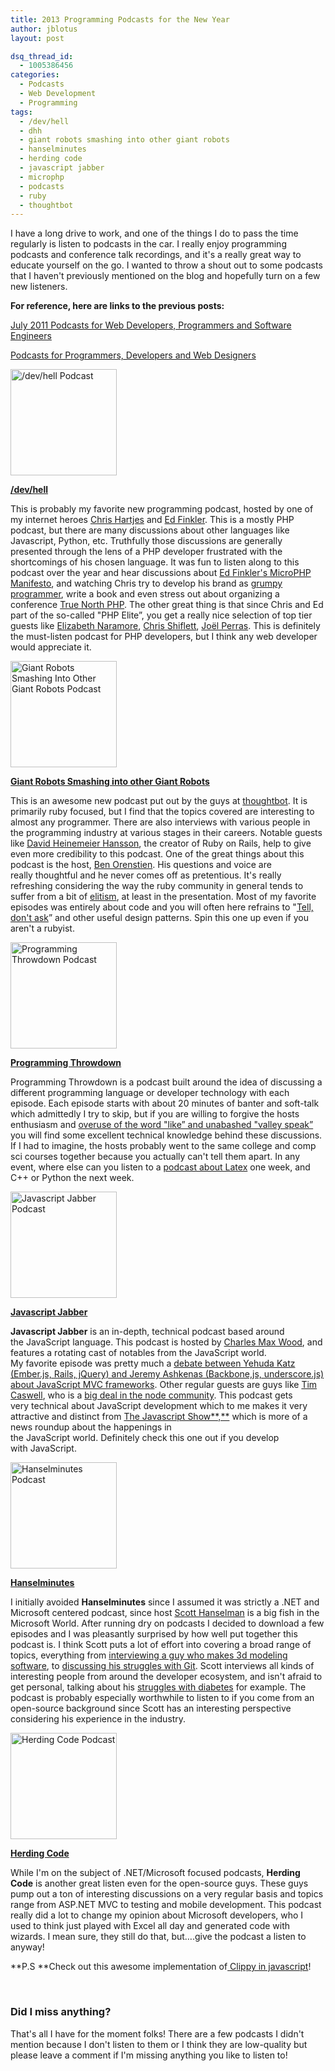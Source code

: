 ```yaml
---
title: 2013 Programming Podcasts for the New Year
author: jblotus
layout: post

dsq_thread_id:
  - 1005386456
categories:
  - Podcasts
  - Web Development
  - Programming
tags:
  - /dev/hell
  - dhh
  - giant robots smashing into other giant robots
  - hanselminutes
  - herding code
  - javascript jabber
  - microphp
  - podcasts
  - ruby
  - thoughtbot
---
```

I have a long drive to work, and one of the things I do to pass the time regularly is listen to podcasts in the car. I really enjoy programming podcasts and conference talk recordings, and it's a really great way to educate yourself on the go. I wanted to throw a shout out to some podcasts that I haven't previously mentioned on the blog and hopefully turn on a few new listeners.

<!--more-->

**For reference, here are links to the previous posts:**

[July 2011 Podcasts for Web Developers, Programmers and Software Engineers][1]

[Podcasts for Programmers, Developers and Web Designers][2]


<a href="http://devhell.info"><img class="img-thumbnail" alt="/dev/hell Podcast" src="http://www.jblotus.com/wp-content/uploads/2013/01/dev-hell-podcast.jpg" width="170" height="170" /></a>

**[/dev/hell][3]**

This is probably my favorite new programming podcast, hosted by one of my internet heroes [Chris Hartjes][4] and [Ed Finkler][5]. This is a mostly PHP podcast, but there are many discussions about other languages like Javascript, Python, etc. Truthfully those discussions are generally presented through the lens of a PHP developer frustrated with the shortcomings of his chosen language. It was fun to listen along to this podcast over the year and hear discussions about [Ed Finkler's MicroPHP Manifesto][6], and watching Chris try to develop his brand as [grumpy programmer][7], write a book and even stress out about organizing a conference [True North PHP][8].
The other great thing is that since Chris and Ed part of the so-called "PHP Elite&#8221;, you get a really nice selection of top tier guests like [Elizabeth Naramore][9], [Chris Shiflett][10], [Joël Perras][11]. This is definitely the must-listen podcast for PHP developers, but I think any web developer would appreciate it.

<a href="http://robots.thoughtbot.com/"><img class="img-thumbnail" alt="Giant Robots Smashing Into Other Giant Robots Podcast" src="http://www.jblotus.com/wp-content/uploads/2013/01/giant-robots-podcast.jpg" width="170" height="170" /></a>

[**Giant Robots Smashing into other Giant Robots**][12]

This is an awesome new podcast put out by the guys at [thoughtbot][13]. It is primarily ruby focused, but I find that the topics covered are interesting to almost any programmer. There are also interviews with various people in the programming industry at various stages in their careers. Notable guests like [David Heinemeier Hansson][14], the creator of Ruby on Rails, help to give even more credibility to this podcast. One of the great things about this podcast is the host, [Ben Orenstien][15]. His questions and voice are really thoughtful and he never comes off as pretentious. It's really refreshing considering the way the ruby community in general tends to suffer from a bit of [elitism][16], at least in the presentation. Most of my favorite episodes was entirely about code and you will often here refrains to "[Tell, don't ask][17]&#8221; and other useful design patterns. Spin this one up even if you aren't a rubyist.

<a href="http://programmingthrowdown.blogspot.com/"><img class="img-thumbnail" alt="Programming Throwdown Podcast" src="http://www.jblotus.com/wp-content/uploads/2013/01/programming-throwdown-podcast.jpg" width="170" height="170" /></a>

**[Programming Throwdown][18]**

Programming Throwdown is a podcast built around the idea of discussing a different programming language or developer technology with each episode. Each episode starts with about 20 minutes of banter and soft-talk which admittedly I try to skip, but if you are willing to forgive the hosts enthusiasm and [overuse of the word "like&#8221; and unabashed "valley speak&#8221;][19] you will find some excellent technical knowledge behind these discussions. If I had to imagine, the hosts probably went to the same college and comp sci courses together because you actually can't tell them apart. In any event, where else can you listen to a [podcast about Latex][20] one week, and C++ or Python the next week.

<a href="http://javascriptjabber.com/"><img class="img-thumbnail" alt="Javascript Jabber Podcast" src="http://www.jblotus.com/wp-content/uploads/2013/01/javascript-jabber-podcast.jpg" width="170" height="170" /></a>

**[Javascript Jabber][21]**

**Javascript Jabber** is an in-depth, technical podcast based around the JavaScript language. This podcast is hosted by [Charles Max Wood][22], and features a rotating cast of notables from the JavaScript world. My favorite episode was pretty much a [debate between Yehuda Katz (Ember.js, Rails, jQuery) and Jeremy Ashkenas (Backbone,js, underscore.js) about JavaScript MVC frameworks][23]. Other regular guests are guys like [Tim Caswell][24], who is a [big deal in the node community][25]. This podcast gets very technical about JavaScript development which to me makes it very attractive and distinct from [The Javascript Show**,**][26] which is more of a news roundup about the happenings in the JavaScript world. Definitely check this one out if you develop with JavaScript.

<a href="http://www.hanselminutes.com/"><img class="img-thumbnail" alt="Hanselminutes Podcast" src="http://www.jblotus.com/wp-content/uploads/2013/01/hanselminutes-podcast.jpg" width="170" height="170" /></a>

**[Hanselminutes][27]**

I initially avoided **Hanselminutes** since I assumed it was strictly a .NET and Microsoft centered podcast, since host [Scott Hanselman][28] is a big fish in the Microsoft World. After running dry on podcasts I decided to download a few episodes and I was pleasantly surprised by how well put together this podcast is. I think Scott puts a lot of effort into covering a broad range of topics, everything from [interviewing a guy who makes 3d modeling software][29], to [discussing his struggles with Git][30]. Scott interviews all kinds of interesting people from around the developer ecosystem, and isn't afraid to get personal, talking about his [struggles with diabetes][31] for example. The podcast is probably especially worthwhile to listen to if you come from an open-source background since Scott has an interesting perspective considering his experience in the industry.

<a href="http://herdingcode.com/"><img class="img-thumbnail" title="Herding Code Podcast" alt="Herding Code Podcast" src="http://www.jblotus.com/wp-content/uploads/2013/01/herding-code-podcast.jpg" width="170" height="170" /></a>

**[Herding Code][32]**

While I'm on the subject of .NET/Microsoft focused podcasts, **Herding Code** is another great listen even for the open-source guys. These guys pump out a ton of interesting discussions on a very regular basis and topics range from ASP.NET MVC to testing and mobile development. This podcast really did a lot to change my opinion about Microsoft developers, who I used to think just played with Excel all day and generated code with wizards. I mean sure, they still do that, but&#8230;.give the podcast a listen to anyway!

**P.S **Check out this awesome implementation of[ Clippy in javascript][33]!

&nbsp;

### Did I miss anything?

That's all I have for the moment folks! There are a few podcasts I didn't mention because I don't listen to them or I think they are low-quality but please leave a comment if I'm missing anything you like to listen to!

[1]: http://www.jblotus.com/2011/07/21/july-2011-podcasts-for-web-developers-programmers-and-software-engineers/ "July 2011 Podcasts for Web Developers, Programmers and Software Engineers"
[2]: http://www.jblotus.com/2011/06/04/podcasts-for-programmers-developers-and-web-designers/ "Podcasts for Programmers, Developers and Web Designers"
[3]: http://devhell.info/
[4]: https://twitter.com/grmpyprogrammer
[5]: https://twitter.com/funkatron
[6]: http://microphp.org/
[7]: http://www.littlehart.net/atthekeyboard/
[8]: http://truenorthphp.ca
[9]: https://twitter.com/ElizabethN
[10]: https://twitter.com/shiflett
[11]: https://twitter.com/jperras
[12]: http://robots.thoughtbot.com/
[13]: http://www.thoughtbot.com/
[14]: http://learn.thoughtbot.com/podcast/28
[15]: https://twitter.com/r00k
[16]: http://www.reddit.com/r/ruby/comments/elygz/what_is_the_biggest_current_problem_in_ruby/
[17]: http://robots.thoughtbot.com/post/27572137956/tell-dont-ask
[18]: http://programmingthrowdown.blogspot.com/
[19]: http://www.wikihow.com/Stop-Saying-the-Word-%22Like%22
[20]: http://programmingthrowdown.blogspot.com/2012/12/episode-22-latex.html
[21]: http://javascriptjabber.com/
[22]: https://twitter.com/cmaxw
[23]: http://javascriptjabber.com/004-jsj-backbone-js-with-jeremy-ashkenas/
[24]: https://twitter.com/creationix
[25]: http://howtonode.org/
[26]: http://javascriptshow.com/
[27]: http://www.hanselminutes.com/
[28]: http://www.hanselman.com/blog/
[29]: http://www.hanselminutes.com/344/moment-of-inspiration-inside-the-moi3d-modelling-tool-with-michael-gibson
[30]: http://www.hanselminutes.com/350/learning-how-to-learn-git-with-michael-sarchet
[31]: http://www.hanselman.com/blog/TheSadStateOfDiabetesTechnologyIn2012.aspx
[32]: http://herdingcode.com/
[33]: http://www.smore.com/clippy-js
